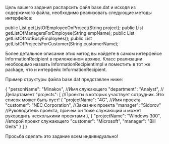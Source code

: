 Цель вашего задания распарсить файл base.dat и исходя из содержимого файла, необходимо реализовать следующие методы интерфейса:

public List<String> getListOfEmployeeOnProject(String project);
public List<String> getListOfManagersForEmployee(String empName);
public List<String> getListOfNotBusyEmployees();
public List<String> getListOfProjectsForCustomer(String customerName); 

Более детальное описание этих метод вы найдете в самом интерфейсе InformationRecipient в приложенном архиве.
Класс реализации необходимо назвать InformationRecipientImpl и поместить в тот же package, что и интерфейс InformationRecipient.

Пример структуры файла base.dat представлен ниже:

{
    "personName": "Minakov", //Имя служающего
    "department": "Analyst", //Департамент
    "projects": [  //Проекты в которых участвует сотрудник. Это список может быть пуст!
      {
        "projectName": "4G",  //Имя проекта
        "customer": "NEC Corporation", //Заказчик проекта
        "manager": "Sidorov" //Руководитель проекта, причем он тоже служающий и может руководить несколькими проектами
      },
      {
        "projectName": "Windows 300", //второй проект служающего
        "customer": "Microsoft",
        "manager": "Bill Geits"
      }
    ]
  }

Просьба сделать это задание всем индивидуально!
